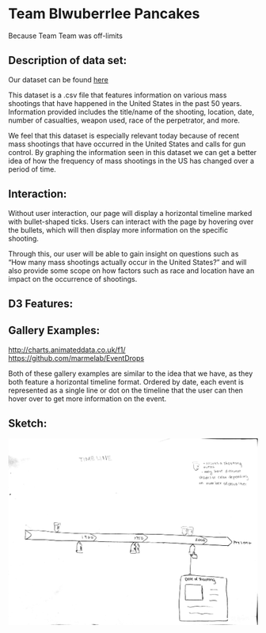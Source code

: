 # Team Blwuberrlee Pancakes

Because Team Team was off-limits


## Description of data set:

Our dataset can be found [here](https://www.kaggle.com/zusmani/us-mass-shootings-last-50-years/data)

This dataset is a .csv file that features information on various mass shootings that have happened in the United States in the past 50 years. Information provided includes the title/name of the shooting, location, date, number of casualties, weapon used, race of the perpetrator, and more.

We feel that this dataset is especially relevant today because of recent mass shootings that have occurred in the United States and calls for gun control. By graphing the information seen in this dataset we can get a better idea of how the frequency of mass shootings in the US has changed over a period of time.

## Interaction:

Without user interaction, our page will display a horizontal timeline marked with bullet-shaped ticks. Users can interact with the page by hovering over the bullets, which will then display more information on the specific shooting. 

Through this, our user will be able to gain insight on questions such as “How many mass shootings actually occur in the United States?” and will also provide some scope on how factors such as race and location have an impact on the occurrence of shootings. 

## D3 Features:

## Gallery Examples:

http://charts.animateddata.co.uk/f1/
https://github.com/marmelab/EventDrops

Both of these gallery examples are similar to the idea that we have, as they both feature a horizontal timeline format. Ordered by date, each event is represented as a single line or dot on the timeline that the user can then hover over to get more information on the event.

## Sketch:

![Image of timeline](https://raw.githubusercontent.com/vivienlee00/blwuberrlee-pancakes_berriB_leeV_panC_wuJ/master/image1.jpg)

